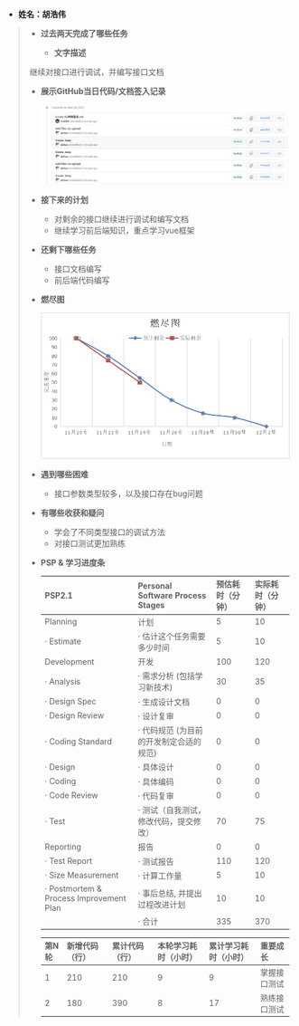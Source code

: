 - **姓名：胡浩伟**

> - **过去两天完成了哪些任务**
>
>   - **文字描述**
>
> ​              继续对接口进行调试，并编写接口文档
>
>   - **展示GitHub当日代码/文档签入记录**
>
>     ![image-20221124200534224](image-20221124200534224.png)
>
> - **接下来的计划**
>
>   - 对剩余的接口继续进行调试和编写文档
>   - 继续学习前后端知识，重点学习vue框架
>
> - **还剩下哪些任务**
>
>   - 接口文档编写
>   - 前后端代码编写
>
> - **燃尽图**
>
>   ![](image-table2.png)
>
> - **遇到哪些困难**
>
>   - 接口参数类型较多，以及接口存在bug问题
>
> - **有哪些收获和疑问**
>
>   - 学会了不同类型接口的调试方法
>   - 对接口测试更加熟练
>
> - **PSP & 学习进度条**
>
>   | PSP2.1                                  | Personal Software Process Stages        | 预估耗时（分钟） | 实际耗时（分钟） |
>   | :-------------------------------------- | :-------------------------------------- | :--------------- | :--------------- |
>   | Planning                                | 计划                                    | 5                | 10               |
>   | · Estimate                              | · 估计这个任务需要多少时间              | 5                | 10               |
>   | Development                             | 开发                                    | 100              | 120              |
>   | · Analysis                              | · 需求分析 (包括学习新技术)             | 30               | 35               |
>   | · Design Spec                           | · 生成设计文档                          | 0                | 0                |
>   | · Design Review                         | · 设计复审                              | 0                | 0                |
>   | · Coding Standard                       | · 代码规范 (为目前的开发制定合适的规范) | 0                | 0                |
>   | · Design                                | · 具体设计                              | 0                | 0                |
>   | · Coding                                | · 具体编码                              | 0                | 0                |
>   | · Code Review                           | · 代码复审                              | 0                | 0                |
>   | · Test                                  | · 测试（自我测试，修改代码，提交修改）  | 70               | 75               |
>   | Reporting                               | 报告                                    | 0                | 0                |
>   | · Test Report                           | · 测试报告                              | 110              | 120              |
>   | · Size Measurement                      | · 计算工作量                            | 5                | 10               |
>   | · Postmortem & Process Improvement Plan | · 事后总结, 并提出过程改进计划          | 10               | 10               |
>   |                                         | · 合计                                  | 335              | 370              |
>
>   | 第N轮 | 新增代码（行） | 累计代码（行） | 本轮学习耗时（小时） | 累计学习耗时（小时） | 重要成长     |
>   | :---- | :------------- | :------------- | :------------------- | :------------------- | :----------- |
>   | 1     | 210            | 210            | 9                    | 9                    | 掌握接口测试 |
>   | 2     | 180            | 390            | 8                    | 17                   | 熟练接口测试 |